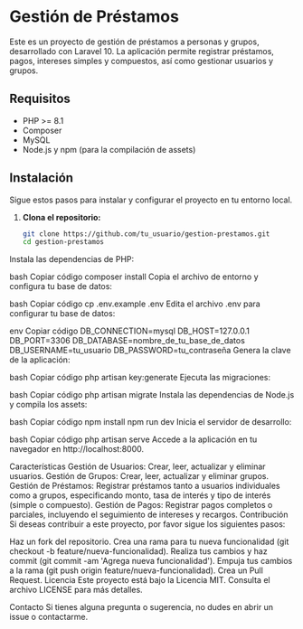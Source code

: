 # Gestión de Préstamos

Este es un proyecto de gestión de préstamos a personas y grupos, desarrollado con Laravel 10. La aplicación permite registrar préstamos, pagos, intereses simples y compuestos, así como gestionar usuarios y grupos.

## Requisitos

-   PHP >= 8.1
-   Composer
-   MySQL
-   Node.js y npm (para la compilación de assets)

## Instalación

Sigue estos pasos para instalar y configurar el proyecto en tu entorno local.

1. **Clona el repositorio:**

    ```bash
    git clone https://github.com/tu_usuario/gestion-prestamos.git
    cd gestion-prestamos
    ```

Instala las dependencias de PHP:

bash
Copiar código
composer install
Copia el archivo de entorno y configura tu base de datos:

bash
Copiar código
cp .env.example .env
Edita el archivo .env para configurar tu base de datos:

env
Copiar código
DB_CONNECTION=mysql
DB_HOST=127.0.0.1
DB_PORT=3306
DB_DATABASE=nombre_de_tu_base_de_datos
DB_USERNAME=tu_usuario
DB_PASSWORD=tu_contraseña
Genera la clave de la aplicación:

bash
Copiar código
php artisan key:generate
Ejecuta las migraciones:

bash
Copiar código
php artisan migrate
Instala las dependencias de Node.js y compila los assets:

bash
Copiar código
npm install
npm run dev
Inicia el servidor de desarrollo:

bash
Copiar código
php artisan serve
Accede a la aplicación en tu navegador en http://localhost:8000.

Características
Gestión de Usuarios: Crear, leer, actualizar y eliminar usuarios.
Gestión de Grupos: Crear, leer, actualizar y eliminar grupos.
Gestión de Préstamos: Registrar préstamos tanto a usuarios individuales como a grupos, especificando monto, tasa de interés y tipo de interés (simple o compuesto).
Gestión de Pagos: Registrar pagos completos o parciales, incluyendo el seguimiento de intereses y recargos.
Contribución
Si deseas contribuir a este proyecto, por favor sigue los siguientes pasos:

Haz un fork del repositorio.
Crea una rama para tu nueva funcionalidad (git checkout -b feature/nueva-funcionalidad).
Realiza tus cambios y haz commit (git commit -am 'Agrega nueva funcionalidad').
Empuja tus cambios a la rama (git push origin feature/nueva-funcionalidad).
Crea un Pull Request.
Licencia
Este proyecto está bajo la Licencia MIT. Consulta el archivo LICENSE para más detalles.

Contacto
Si tienes alguna pregunta o sugerencia, no dudes en abrir un issue o contactarme.
